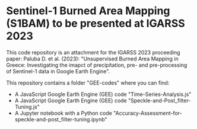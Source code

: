 # Sentinel-1 Burned Area Mapping (S1BAM) to be presented at IGARSS 2023
This code repository is an attachment for the IGARSS 2023 proceeding paper: Paluba D. et al. (2023): "Unsupervised Burned Area Mapping in Greece: Investigating the imapct of precipitation, pre- and pre-processing of Sentinel-1 data in Google Earth Engine". 

</b> This repository contains a folder "GEE-codes" where you can find:
  - A JavaScript Google Earth Engine (GEE) code "Time-Series-Analysis.js" 
  - A JavaScript Google Earth Engine (GEE) code "Speckle-and-Post_filter-Tuning.js" 
  - A Jupyter notebook with a Python code "Accuracy-Assessment-for-speckle-and-post_filter-tuning.ipynb"  
